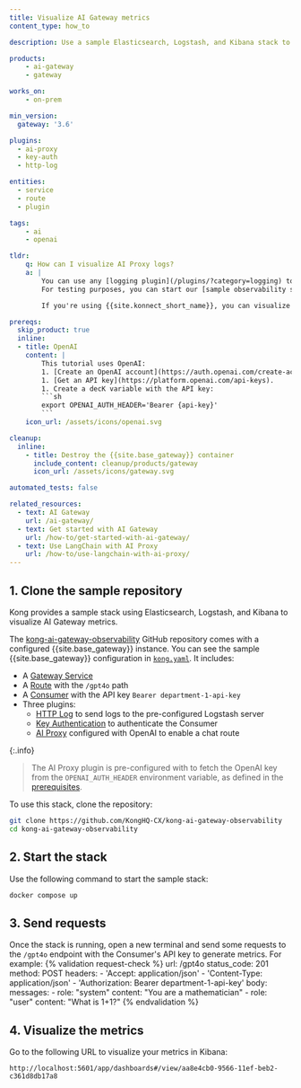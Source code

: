 ```yaml
---
title: Visualize AI Gateway metrics 
content_type: how_to

description: Use a sample Elasticsearch, Logstash, and Kibana stack to visualize data from the AI Proxy plugin.

products:
    - ai-gateway
    - gateway

works_on:
    - on-prem

min_version:
  gateway: '3.6'

plugins:
  - ai-proxy
  - key-auth
  - http-log

entities: 
  - service
  - route
  - plugin

tags:
    - ai
    - openai

tldr:
    q: How can I visualize AI Proxy logs?
    a: |
        You can use any [logging plugin](/plugins/?category=logging) to send your AI Gateway metrics and logs to your dashboarding tool. 
        For testing purposes, you can start our [sample observability stack](https://github.com/KongHQ-CX/kong-ai-gateway-observability), send requests to `/gpt4o`, and visualize the results at `http://localhost:5601/app/dashboards#/view/aa8e4cb0-9566-11ef-beb2-c361d8db17a8`.

        If you're using {{site.konnect_short_name}}, you can visualize AI Gateway metrics with [Advanced Analytics](/advanced-analytics/).

prereqs:
  skip_product: true
  inline:
  - title: OpenAI
    content: |
        This tutorial uses OpenAI:
        1. [Create an OpenAI account](https://auth.openai.com/create-account).
        1. [Get an API key](https://platform.openai.com/api-keys). 
        1. Create a decK variable with the API key:
        ```sh
        export OPENAI_AUTH_HEADER='Bearer {api-key}'
        ```
    icon_url: /assets/icons/openai.svg

cleanup:
  inline:
    - title: Destroy the {{site.base_gateway}} container
      include_content: cleanup/products/gateway
      icon_url: /assets/icons/gateway.svg

automated_tests: false

related_resources:
  - text: AI Gateway
    url: /ai-gateway/
  - text: Get started with AI Gateway
    url: /how-to/get-started-with-ai-gateway/
  - text: Use LangChain with AI Proxy
    url: /how-to/use-langchain-with-ai-proxy/
---
```


## 1. Clone the sample repository

Kong provides a sample stack using Elasticsearch, Logstash, and Kibana to visualize AI Gateway metrics.

The [kong-ai-gateway-observability](https://github.com/KongHQ-CX/kong-ai-gateway-observability) GitHub repository comes with a configured {{site.base_gateway}} instance. You can see the sample {{site.base_gateway}} configuration in [`kong.yaml`](https://github.com/KongHQ-CX/kong-ai-gateway-observability/blob/main/kong.yaml). It includes:
* A [Gateway Service](/gateway/entities/service/)
* A [Route](/gateway/entities/route/) with the `/gpt4o` path
* A [Consumer](/gateway/entities/consumer/) with the API key `Bearer department-1-api-key`
* Three plugins:
    * [HTTP Log](/plugins/http-log/) to send logs to the pre-configured Logstash server
    * [Key Authentication](/plugins/key-auth/) to authenticate the Consumer
    * [AI Proxy](/plugins/ai-proxy/) configured with OpenAI to enable a chat route

{:.info}
> The AI Proxy plugin is pre-configured with to fetch the OpenAI key from the `OPENAI_AUTH_HEADER` environment variable, as defined in the [prerequisites](#prerequisites).

To use this stack, clone the repository:
```sh
git clone https://github.com/KongHQ-CX/kong-ai-gateway-observability
cd kong-ai-gateway-observability
```

## 2. Start the stack

Use the following command to start the sample stack:
```sh
docker compose up
```

## 3. Send requests

Once the stack is running, open a new terminal and send some requests to the `/gpt4o` endpoint with the Consumer's API key to generate metrics. For example:
{% validation request-check %}
url: /gpt4o
status_code: 201
method: POST
headers:
    - 'Accept: application/json'
    - 'Content-Type: application/json'
    - 'Authorization: Bearer department-1-api-key'
body:
    messages:
        - role: "system"
          content: "You are a mathematician"
        - role: "user"
          content: "What is 1+1?"
{% endvalidation %}

## 4. Visualize the metrics

Go to the following URL to visualize your metrics in Kibana:
```
http://localhost:5601/app/dashboards#/view/aa8e4cb0-9566-11ef-beb2-c361d8db17a8
```

